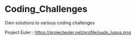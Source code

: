 # Coding_Challenges
Own solutions to various coding challenges

Project Euler : https://projecteuler.net/profile/sudo_lupus.png
